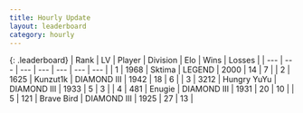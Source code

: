 ```yaml
---
title: Hourly Update
layout: leaderboard
category: hourly
---
```


{: .leaderboard}
| Rank | LV | Player | Division | Elo | Wins | Losses |
| --- | --- | --- | --- | --- | --- | --- |
| <span data-change="0">1</span> | 1968 | <span title="ID: 353063">Sktima</span> | LEGEND | <span data-change="37">2000</span> | <span data-change="3">14</span> | <span data-change="1">7</span> |
| <span data-change="0">2</span> | 1625 | <span title="ID: 392407">Kunzut1k</span> | DIAMOND III | <span data-change="4">1942</span> | <span data-change="5">18</span> | <span data-change="4">6</span> |
| <span data-change="-">3</span> | 3212 | <span title="ID: 164871">Hungry YuYu</span> | DIAMOND III | <span data-change="-">1933</span> | <span data-change="-">5</span> | <span data-change="-">3</span> |
| <span data-change="2">4</span> | 481 | <span title="ID: 623502">Enugie</span> | DIAMOND III | <span data-change="49">1931</span> | <span data-change="11">20</span> | <span data-change="4">10</span> |
| <span data-change="-1">5</span> | 121 | <span title="ID: 712180">Brave Bird</span> | DIAMOND III | <span data-change="23">1925</span> | <span data-change="7">27</span> | <span data-change="6">13</span> |